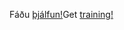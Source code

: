 <span data-ttu-id="714dc-101">Fáðu [þjálfun!](https://docs.microsoft.com/en-us/dynamics365/get-started/training/)</span><span class="sxs-lookup"><span data-stu-id="714dc-101">Get [training!](https://docs.microsoft.com/en-us/dynamics365/get-started/training/)</span></span>
